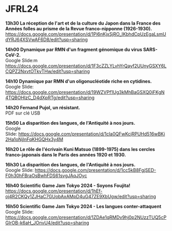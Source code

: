 # JFRL24

**13h30	La réception de l'art et de la culture du Japon dans la France des Années folles au prisme de la Revue franco-nipponne (1926-1930).** <br />
https://docs.google.com/presentation/d/1Pi6nKjxSjRO_IKbhdCpUzEgaLsmUdYRJ64XSVwAF6D8/edit?usp=sharing

**14h00	Dynamique par RMN d'un fragment génomique du virus SARS-CoV-2.** <br />
Google Slide:m https://docs.google.com/presentation/d/1F3cZZLYLvhYrQayf2UUnyGSXY6LCQPZ2NxvtOTkvTHw/edit?usp=sharing

**14h10	Dynamique par RMN d'un oligonucléotide riche en cytidines.** <br />
Google Slide: https://docs.google.com/presentation/d/19WZVPf1Ug3kMhBaGSXQ0iFKgN4TQBOHlzC_D4dXpRTg/edit?usp=sharing

**14h20	Fernand Pujol, un résistant.** <br />
PDF sur clé USB

**15h50	La disparition des langues, de l'Antiquité à nos jours.** <br />
Google Slide: https://docs.google.com/presentation/d/1cla0QFwKcjRPUHd516wBKi2Ha1oNjInFqKHGQHx3y4M

**16h20	Le rôle de l'écrivain Kuni Matsuo (1899-1975) dans les cercles franco-japonais dans le Paris des années 1920 et 1930.** <br />


**16h30	La disparition des langues, de l'Antiquité à nos jours.** <br />
Google Slide: https://docs.google.com/presentation/d/1cc5kB8FgjSED-F0h30hFBraOsBwhFDS61svgJAqJOyc

**16h40	Scientific Game Jam Tokyo 2024 - Soyons Foujita!** <br />
https://docs.google.com/presentation/d/1hEf-oj4R2CKQy1ZJHaC7GUobAxAMpD4uG47ZE9XbUgw/edit?usp=sharing

**16h50	Scientific Game Jam Tokyo 2024 - Les langues conter-attaquent** <br />
Google Slide: https://docs.google.com/presentation/d/1ZDAe1qRMDv9hj0p2NUzzTUQ5cPGIrOB-k6aH_JOnvU4/edit?usp=sharing
